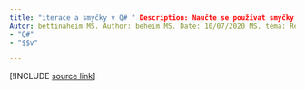 ```yaml
---
title: "iterace a smyčky v Q# " Description: Naučte se používat smyčky for v Q# programovacím jazyce.
Autor: bettinaheim MS. Author: beheim MS. Date: 10/07/2020 MS. téma: Reference UID: Microsoft.. qsharp. iteraces No-Loc:
- "Q#"
- "$$v"

---
```


<!---
# Iterations and loops in Q#
-->

[!INCLUDE [source link](~/includes/qsharp-language/Specifications/Language/2_Statements/iterations.md)]

